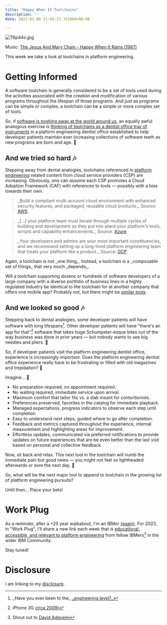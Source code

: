 ```yaml
---
title: "Happy When It Toolchains"
description: ''
date: 2023-01-08 21:43:23.331800+00:00

---
```


![76p44o.jpg](https://buttondown-attachments.s3.us-west-2.amazonaws.com/images/4f6f13db-1fe8-4336-9227-229a93cff63c.jpg)

Music: [The Jesus And Mary Chain - Happy When It Rains (1987)](https://www.youtube.com/watch?v=G5x1F9ohRa4)

This week we take a look at toolchains in platform engineering.

# Getting Informed

A software toolchain is generally considered to be a set of tools used during the activities associated with the creation and modification of various programs throughout the lifespan of those programs. And just as programs can be simple or complex, a toolchain can be a simple or more complex set of tools.

So, if [software is noshing away at the world around us](https://fudge.org/archive/software-is-a-villain/), an equally awful analogous exercise is [thinking of toolchains as a dentist office tray of instruments](https://www.youtube.com/watch?v=zVlGsQ7kl6Q) in a plaform engineering dentist office established to help developer patients maintain ever increasing collections of software teeth as new programs are born and age. 😬

## And we tried so hard 🎶

Stepping away from dental analogies, toolchains referenced in [platform engineering](https://fudge.org/archive/platform-engineering-blues/) related content from cloud service providers (CSP) are increasing. Obviously, one can assume each CSP promotes a Cloud Adoption Framework (CAF) with references to tools — possibly with a bias towards their own. 

> \_Build a compliant multi-account cloud environment with enhanced security features, and packaged, reusable cloud products.\_ Source: [AWS](https://docs.aws.amazon.com/whitepapers/latest/overview-aws-cloud-adoption-framework/platform-perspective.html)

> \_[...] your platform team must iterate through multiple cycles of building and development as they put into place your platform's tools, scripts and capability enhancements.\_ Source: [Azure](https://learn.microsoft.com/en-us/azure/cloud-adoption-framework/ready/considerations/automation?source=recommendations)

> \_Your developers and admins are your most important constituencies, and we recommend setting up a long-lived platform engineering team that treats your platform like a product.\_ Source: [GCP](https://cloud.google.com/blog/transform/multicloud-moment-eight-dos-and-donts-for-execs-open-cloud-hybrid)

Again, a toolchain is not \_one thing\_. Instead, a toolchain is a \_composable set of things\_ that very much \_depends\_.

Will a toolchain supporting dozens or hundreds of software developers of a large company with a diverse portfolio of business lines in a highly regulated industry be identical to the toolchain for at another company that offers one mobile app? Probably not, but there might be [similar tools](https://stackshare.io/stackups/aws-codepipeline-vs-github-actions-vs-google-cloud-build).

## And we looked so good 🎶

Stepping back to dental analogies, some developer patients will have software with long lifespans[^matrix]. Other developer patients will have "there's an app for that"[^apple] software that takes huge Schumpeter-esque bites out of the way business was done in prior years — but nobody wants to see big needles and pliers. 😬


So, if developer patients visit the platform engineering dentist office, experience is increasingly important. Does the platform engineering dentist office experience really have to be frustrating or filled with old magazines and trepidation? 😬

Imagine... 😬

- No preparation required, no appointment required.
- No waiting required, immediate service upon arrival.
- Maximum comfort that tailor fits vs. a slab meant for contortionists.
- Preferences preserved, favorites in the catalog for immediate playback.
- Managed expectations, progress indicators to observe each step until completion
- Easy to understand next steps, guided where to go after completion.
- Feedback and metrics captured throughout the experience, internal measurement and highlighting areas for improvement.
- Effortless updates, communicated via preferred notifications to provide updates on future experiences that are be even better than the last visit based on personal and collective feedback.

Now, sit back and relax. This next tool in the toolchain will numb the immediate pain but good news — you might not feel so lightheaded afterwards or sore the next day. 😬

So, what will be the next major tool to append to toolchain in the growing list of platform engineering pursuits?

Until then… Place your bets!

# Work Plug

As a reminder, after a +25 year walkabout, I'm an IBMer [(again)](https://jaycuthrell.com/about/). For 2023, in "Work Plug", I'll share a new link each week that is [educational, accessible, and relevant to platform engineering](https://www.youtube.com/watch?v=p-kAqxuJNik) from fellow IBMers[^DavidAdeyemi] in the wider IBM Community. 

Stay tuned! 

# Disclosure

I am linking to my [disclosure](https://jaycuthrell.com/disclosure/).

[^matrix]: \_Have you ever been to the\_ [\_engineering level?\_](https://youtu.be/cD4nhYR-VRA?t=54)
[^apple]: iPhone 3G [circa 2009)](https://www.youtube.com/watch?v=szrsfeyLzyg)
[^DavidAdeyemi]: Shout out to [David Adeyemi](https://www.linkedin.com/in/davidfadeyemi/)